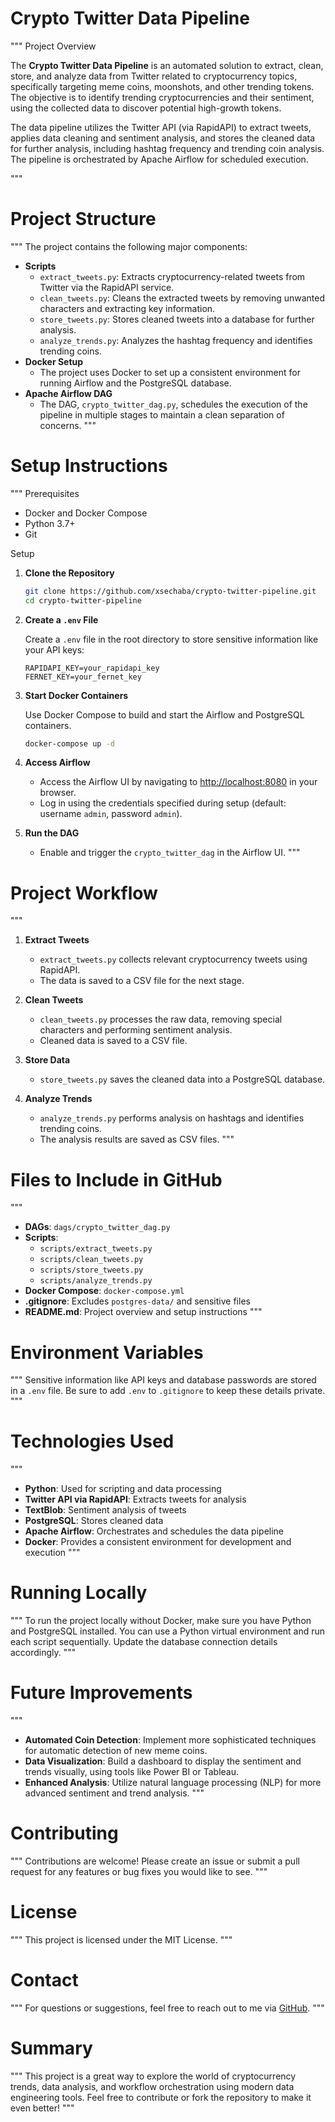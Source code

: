 # Crypto Twitter Data Pipeline

"""
Project Overview

The **Crypto Twitter Data Pipeline** is an automated solution to extract, clean, store, and analyze data from Twitter related to cryptocurrency topics, specifically targeting meme coins, moonshots, and other trending tokens. The objective is to identify trending cryptocurrencies and their sentiment, using the collected data to discover potential high-growth tokens.

The data pipeline utilizes the Twitter API (via RapidAPI) to extract tweets, applies data cleaning and sentiment analysis, and stores the cleaned data for further analysis, including hashtag frequency and trending coin analysis. The pipeline is orchestrated by Apache Airflow for scheduled execution.

"""

# Project Structure

"""
The project contains the following major components:

- **Scripts**
  - `extract_tweets.py`: Extracts cryptocurrency-related tweets from Twitter via the RapidAPI service.
  - `clean_tweets.py`: Cleans the extracted tweets by removing unwanted characters and extracting key information.
  - `store_tweets.py`: Stores cleaned tweets into a database for further analysis.
  - `analyze_trends.py`: Analyzes the hashtag frequency and identifies trending coins.
- **Docker Setup**
  - The project uses Docker to set up a consistent environment for running Airflow and the PostgreSQL database.
- **Apache Airflow DAG**
  - The DAG, `crypto_twitter_dag.py`, schedules the execution of the pipeline in multiple stages to maintain a clean separation of concerns.
"""

# Setup Instructions

"""
Prerequisites

- Docker and Docker Compose
- Python 3.7+
- Git

Setup

1. **Clone the Repository**

   ```bash
   git clone https://github.com/xsechaba/crypto-twitter-pipeline.git
   cd crypto-twitter-pipeline
   ```

2. **Create a `.env` File**

   Create a `.env` file in the root directory to store sensitive information like your API keys:

   ```
   RAPIDAPI_KEY=your_rapidapi_key
   FERNET_KEY=your_fernet_key
   ```

3. **Start Docker Containers**

   Use Docker Compose to build and start the Airflow and PostgreSQL containers.

   ```bash
   docker-compose up -d
   ```

4. **Access Airflow**

   - Access the Airflow UI by navigating to [http://localhost:8080](http://localhost:8080) in your browser.
   - Log in using the credentials specified during setup (default: username `admin`, password `admin`).

5. **Run the DAG**

   - Enable and trigger the `crypto_twitter_dag` in the Airflow UI.
"""

# Project Workflow

"""
1. **Extract Tweets**

   - `extract_tweets.py` collects relevant cryptocurrency tweets using RapidAPI.
   - The data is saved to a CSV file for the next stage.

2. **Clean Tweets**

   - `clean_tweets.py` processes the raw data, removing special characters and performing sentiment analysis.
   - Cleaned data is saved to a CSV file.

3. **Store Data**

   - `store_tweets.py` saves the cleaned data into a PostgreSQL database.

4. **Analyze Trends**

   - `analyze_trends.py` performs analysis on hashtags and identifies trending coins.
   - The analysis results are saved as CSV files.
"""

# Files to Include in GitHub

"""
- **DAGs**: `dags/crypto_twitter_dag.py`
- **Scripts**:
  - `scripts/extract_tweets.py`
  - `scripts/clean_tweets.py`
  - `scripts/store_tweets.py`
  - `scripts/analyze_trends.py`
- **Docker Compose**: `docker-compose.yml`
- **.gitignore**: Excludes `postgres-data/` and sensitive files
- **README.md**: Project overview and setup instructions
"""

# Environment Variables

"""
Sensitive information like API keys and database passwords are stored in a `.env` file. Be sure to add `.env` to `.gitignore` to keep these details private.
"""

# Technologies Used

"""
- **Python**: Used for scripting and data processing
- **Twitter API via RapidAPI**: Extracts tweets for analysis
- **TextBlob**: Sentiment analysis of tweets
- **PostgreSQL**: Stores cleaned data
- **Apache Airflow**: Orchestrates and schedules the data pipeline
- **Docker**: Provides a consistent environment for development and execution
"""

# Running Locally

"""
To run the project locally without Docker, make sure you have Python and PostgreSQL installed. You can use a Python virtual environment and run each script sequentially. Update the database connection details accordingly.
"""

# Future Improvements

"""
- **Automated Coin Detection**: Implement more sophisticated techniques for automatic detection of new meme coins.
- **Data Visualization**: Build a dashboard to display the sentiment and trends visually, using tools like Power BI or Tableau.
- **Enhanced Analysis**: Utilize natural language processing (NLP) for more advanced sentiment and trend analysis.
"""

# Contributing

"""
Contributions are welcome! Please create an issue or submit a pull request for any features or bug fixes you would like to see.
"""

# License

"""
This project is licensed under the MIT License.
"""

# Contact

"""
For questions or suggestions, feel free to reach out to me via [GitHub](https://github.com/xsechaba).
"""

# Summary

"""
This project is a great way to explore the world of cryptocurrency trends, data analysis, and workflow orchestration using modern data engineering tools. Feel free to contribute or fork the repository to make it even better!
"""
